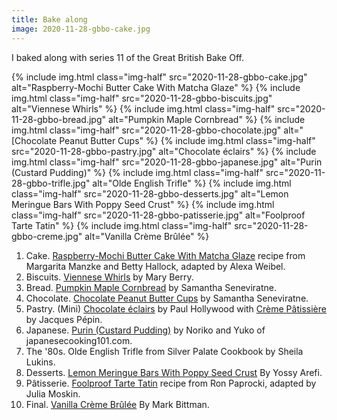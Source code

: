 ```yaml
---
title: Bake along
image: 2020-11-28-gbbo-cake.jpg
---
```


I baked along with series 11 of the Great British Bake Off.

<div class="photos">
{% include img.html class="img-half" src="2020-11-28-gbbo-cake.jpg" alt="Raspberry-Mochi Butter Cake With Matcha Glaze" %}
{% include img.html class="img-half" src="2020-11-28-gbbo-biscuits.jpg" alt="Viennese Whirls" %}
{% include img.html class="img-half" src="2020-11-28-gbbo-bread.jpg" alt="Pumpkin Maple Cornbread" %}
{% include img.html class="img-half" src="2020-11-28-gbbo-chocolate.jpg" alt="[Chocolate Peanut Butter Cups" %}
{% include img.html  class="img-half" src="2020-11-28-gbbo-pastry.jpg" alt="Chocolate éclairs" %}
{% include img.html  class="img-half" src="2020-11-28-gbbo-japanese.jpg" alt="Purin (Custard Pudding)" %}
{% include img.html  class="img-half" src="2020-11-28-gbbo-trifle.jpg" alt="Olde English Trifle" %}
{% include img.html  class="img-half" src="2020-11-28-gbbo-desserts.jpg" alt="Lemon Meringue Bars With Poppy Seed Crust" %}
{% include img.html  class="img-half" src="2020-11-28-gbbo-patisserie.jpg" alt="Foolproof Tarte Tatin" %}
{% include img.html  class="img-half" src="2020-11-28-gbbo-creme.jpg" alt="Vanilla Crème Brûlée" %}
</div>

1. Cake. [Raspberry-Mochi Butter Cake With Matcha Glaze](https://cooking.nytimes.com/recipes/1020337-raspberry-mochi-butter-cake-with-matcha-glaze) recipe from Margarita Manzke and Betty Hallock, adapted by Alexa Weibel.
2. Biscuits. [Viennese Whirls](https://www.pbs.org/food/recipes/mary-berrys-viennese-whirls/) by Mary Berry.
3. Bread. [Pumpkin Maple Cornbread](https://cooking.nytimes.com/recipes/1020591-pumpkin-maple-cornbread) by Samantha Seneviratne.
4. Chocolate. [Chocolate Peanut Butter Cups](https://cooking.nytimes.com/recipes/1018460-chocolate-peanut-butter-cups) by Samantha Seneviratne.
5. Pastry. (Mini) [Chocolate éclairs](https://www.bbc.co.uk/food/recipes/pauls_chocolate_clairs_59944) by Paul Hollywood with [Crème Pâtissière](https://www.foodandwine.com/recipes/creme-patissiere) by Jacques Pépin.
6. Japanese. [Purin (Custard Pudding)](https://www.japanesecooking101.com/purin-custard-pudding-recipe/) by Noriko and Yuko of japanesecooking101.com.
7. The '80s. Olde English Trifle from Silver Palate Cookbook by Sheila Lukins.
8. Desserts. [Lemon Meringue Bars With Poppy Seed Crust](https://cooking.nytimes.com/recipes/1019277-lemon-meringue-bars-with-poppy-seed-crust) By Yossy Arefi.
9. Pâtisserie. [Foolproof Tarte Tatin](https://cooking.nytimes.com/recipes/1016883-foolproof-tarte-tatin) recipe from Ron Paprocki, adapted by Julia Moskin.
10. Final. [Vanilla Crème Brûlée](https://cooking.nytimes.com/recipes/9039-vanilla-creme-brulee) By Mark Bittman.

